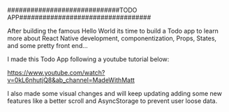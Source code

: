 #############################TODO APP##################################

After building the famous Hello World its time to build a Todo app
to learn more about React Native development, componentization, Props, 
States, and some pretty front end...

I made this Todo App following a youtube tutorial below:

https://www.youtube.com/watch?v=0kL6nhutjQ8&ab_channel=MadeWithMatt

I also made some visual changes and will keep updating adding some new features like a better scroll and AsyncStorage to prevent user loose data.


